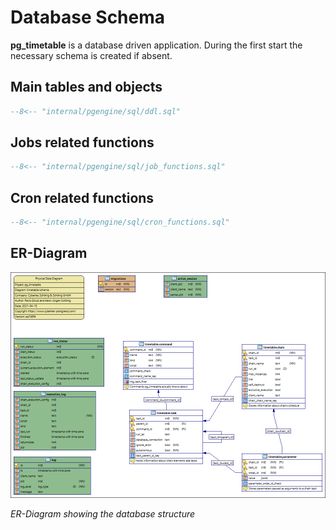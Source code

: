 # Database Schema

**pg_timetable** is a database driven application. During the first start the necessary schema is created if absent.

## Main tables and objects

```sql
--8<-- "internal/pgengine/sql/ddl.sql"
```

## Jobs related functions

```sql
--8<-- "internal/pgengine/sql/job_functions.sql"
```

## Сron related functions

```sql
--8<-- "internal/pgengine/sql/cron_functions.sql"
```

## ER-Diagram

![Database Schema](timetable_schema.png)

*ER-Diagram showing the database structure*